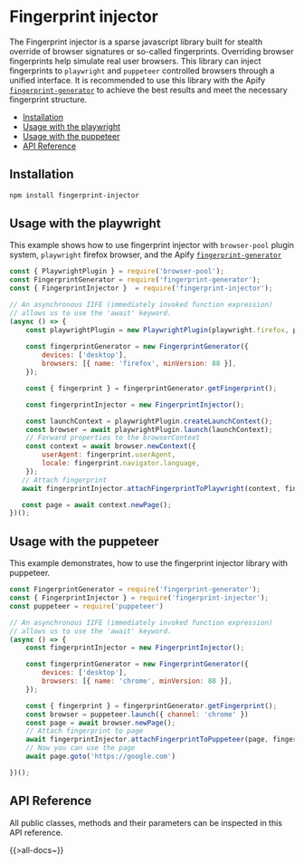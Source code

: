 # Fingerprint injector
The Fingerprint injector is a sparse javascript library built for stealth override of browser signatures or so-called fingerprints. Overriding browser fingerprints help simulate real user browsers.
This library can inject fingerprints to `playwright` and `puppeteer` controlled browsers through a unified interface.
It is recommended to use this library with the Apify [`fingerprint-generator`](https://github.com/apify/fingerprint-generator) to achieve the best results and meet the necessary fingerprint structure.

<!-- toc -->

- [Installation](#installation)
- [Usage with the playwright](#usage-with-the-playwright)
- [Usage with the puppeteer](#usage-with-the-puppeteer)
- [API Reference](#api-reference)

<!-- tocstop -->

## Installation

```bash
npm install fingerprint-injector
```

## Usage with the playwright
This example shows how to use fingerprint injector with `browser-pool` plugin system, `playwright` firefox browser, and the Apify [`fingerprint-generator`](https://github.com/apify/fingerprint-generator)

```js
const { PlaywrightPlugin } = require('browser-pool');
const FingerprintGenerator = require('fingerprint-generator');
const { FingerprintInjector }  = require('fingerprint-injector');

// An asynchronous IIFE (immediately invoked function expression)
// allows us to use the 'await' keyword.
(async () => {
    const playwrightPlugin = new PlaywrightPlugin(playwright.firefox, pluginOptions);
    
    const fingerprintGenerator = new FingerprintGenerator({
        devices: ['desktop'],
        browsers: [{ name: 'firefox', minVersion: 88 }],
    });

    const { fingerprint } = fingerprintGenerator.getFingerprint();

    const fingerprintInjector = new FingerprintInjector();

    const launchContext = playwrightPlugin.createLaunchContext();
    const browser = await playwrightPlugin.launch(launchContext);
    // Forward properties to the browserContext
    const context = await browser.newContext({
        userAgent: fingerprint.userAgent,
        locale: fingerprint.navigator.language,
    });
   // Attach fingerprint
   await fingerprintInjector.attachFingerprintToPlaywright(context, fingerprint);

   const page = await context.newPage();
})();
```

## Usage with the puppeteer
This example demonstrates, how to use the fingerprint injector library with puppeteer.
```js
const FingerprintGenerator = require('fingerprint-generator');
const { FingerprintInjector } = require('fingerprint-injector');
const puppeteer = require('puppeteer')

// An asynchronous IIFE (immediately invoked function expression)
// allows us to use the 'await' keyword.
(async () => {
    const fingerprintInjector = new FingerprintInjector();

    const fingerprintGenerator = new FingerprintGenerator({
        devices: ['desktop'],
        browsers: [{ name: 'chrome', minVersion: 88 }],
    });

    const { fingerprint } = fingerprintGenerator.getFingerprint();
    const browser = puppeteer.launch({ channel: 'chrome' })
    const page = await browser.newPage();
    // Attach fingerprint to page
    await fingerprintInjector.attachFingerprintToPuppeteer(page, fingerprint);
    // Now you can use the page
    await page.goto('https://google.com')

})();
```
## API Reference
All public classes, methods and their parameters can be inspected in this API reference.

{{>all-docs~}}

